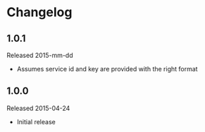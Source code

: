 # Changelog

## 1.0.1

Released 2015-mm-dd

 - Assumes service id and key are provided with the right format


## 1.0.0

Released 2015-04-24

 - Initial release
